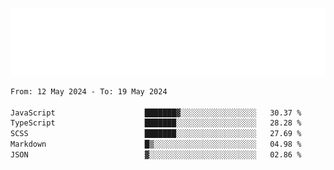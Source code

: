 [![](./hello.svg)](https://blog.yrobot.top?ref=github-yrobot)

<!--START_SECTION:waka-->

```txt
From: 12 May 2024 - To: 19 May 2024

JavaScript                    ███████▓░░░░░░░░░░░░░░░░░   30.37 %
TypeScript                    ███████░░░░░░░░░░░░░░░░░░   28.28 %
SCSS                          ███████░░░░░░░░░░░░░░░░░░   27.69 %
Markdown                      █▒░░░░░░░░░░░░░░░░░░░░░░░   04.98 %
JSON                          ▓░░░░░░░░░░░░░░░░░░░░░░░░   02.86 %
```

<!--END_SECTION:waka-->
